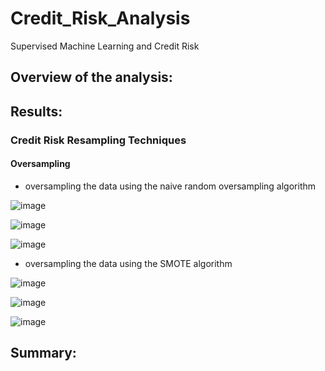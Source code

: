 # Credit_Risk_Analysis
Supervised Machine Learning and Credit Risk

## Overview of the analysis:

## Results:

### Credit Risk Resampling Techniques
#### Oversampling
  * oversampling the data using the naive random oversampling algorithm
   
   ![image](https://user-images.githubusercontent.com/79486450/123557572-96650580-d75f-11eb-8834-64b3b6f4eb0d.png)

   ![image](https://user-images.githubusercontent.com/79486450/123557597-c0b6c300-d75f-11eb-86a7-e7ba8a350b08.png)
   
   ![image](https://user-images.githubusercontent.com/79486450/123557606-d4fac000-d75f-11eb-9b0f-4b9d048f7417.png)

  * oversampling the data using the SMOTE algorithm

   ![image](https://user-images.githubusercontent.com/79486450/123557630-ed6ada80-d75f-11eb-80fd-b74a7f3c791b.png)
   
   ![image](https://user-images.githubusercontent.com/79486450/123557644-01164100-d760-11eb-9678-f1de635776c5.png)

   ![image](https://user-images.githubusercontent.com/79486450/123557652-0d020300-d760-11eb-97d6-f19b94d3fe87.png)


## Summary:
